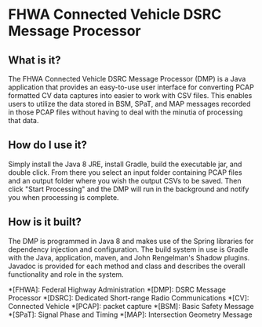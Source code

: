 # FHWA Connected Vehicle DSRC Message Processor

## What is it?
The FHWA Connected Vehicle DSRC Message Processor (DMP) is a Java
application that provides an easy-to-use user interface for converting PCAP
formatted CV data captures into easier to work with CSV files. This enables
users to utilize the data stored in BSM, SPaT, and MAP messages recorded in
those PCAP files without having to deal with the minutia of processing that
data.

## How do I use it?
Simply install the Java 8 JRE, install Gradle, build the executable jar, and 
double click. From there you select an input folder containing PCAP files and 
an output folder where you wish the output CSVs to be saved. Then click "Start 
Processing" and the DMP will run in the background and notify you when 
processing is complete.

## How is it built?
The DMP is programmed in Java 8 and makes use of the Spring libraries for
dependency injection and configuration. The build system in use is Gradle with
the Java, application, maven, and John Rengelman's Shadow plugins. Javadoc is
provided for each method and class and describes the overall functionality and
role in the system.

*[FHWA]: Federal Highway Administration
*[DMP]: DSRC Message Processor
*[DSRC]: Dedicated Short-range Radio Communications
*[CV]: Connected Vehicle
*[PCAP]: packet capture
*[BSM]: Basic Safety Message
*[SPaT]: Signal Phase and Timing
*[MAP]: Intersection Geometry Message
